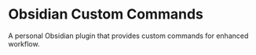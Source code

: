 # Obsidian Custom Commands

A personal Obsidian plugin that provides custom commands for enhanced workflow.

